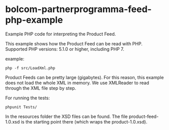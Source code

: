 # bolcom-partnerprogramma-feed-php-example
Example PHP code for interpreting the Product Feed.

This example shows how the Product Feed can be read with PHP.
Supported PHP versions: 5.1.0 or higher, including PHP 7.

example: 
```shell
php -f src/LoadXml.php
```

Product Feeds can be pretty large (gigabytes). For this reason, this example does not load the whole XML in memory. We use XMLReader to read through the XML file step by step. 

For running the tests: 
```shell
phpunit Tests/
```

In the resources folder the XSD files can be found. The file product-feed-1.0.xsd is the starting point there (which wraps the product-1.0.xsd).

